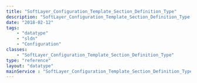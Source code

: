 ```yaml
---
title: "SoftLayer_Configuration_Template_Section_Definition_Type"
description: "SoftLayer_Configuration_Template_Section_Definition_Type further defines the value of a configuration definition. "
date: "2018-02-12"
tags:
    - "datatype"
    - "sldn"
    - "Configuration"
classes:
    - "SoftLayer_Configuration_Template_Section_Definition_Type"
type: "reference"
layout: "datatype"
mainService : "SoftLayer_Configuration_Template_Section_Definition_Type"
---
```

